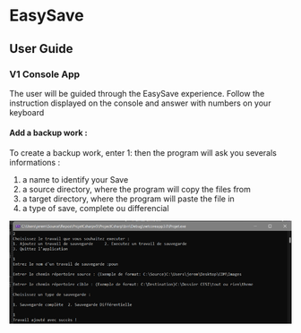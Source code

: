 # EasySave

## User Guide

### V1  Console App

The user will be guided through the EasySave experience. Follow the instruction displayed on the console and answer with numbers on your keyboard

#### Add a backup work :

To create a backup work, enter 1:
then the program will ask you severals informations :
  1. a name to identify your Save
  2. a source directory, where the program will copy the files from
  3. a target directory, where the program will paste the file in
  4. a type of save, complete ou differencial

![image](ProjectCsharp/Images/add.png "add")
